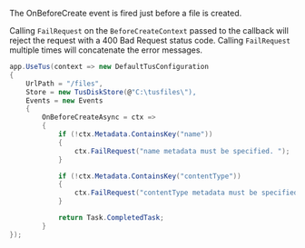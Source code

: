 The OnBeforeCreate event is fired just before a file is created. 

Calling `FailRequest` on the `BeforeCreateContext` passed to the callback will reject the request with a 400 Bad Request status code. Calling `FailRequest` multiple times will concatenate the error messages.

```csharp
app.UseTus(context => new DefaultTusConfiguration
{
	UrlPath = "/files",
	Store = new TusDiskStore(@"C:\tusfiles\"),
	Events = new Events
	{
		OnBeforeCreateAsync = ctx =>
		{
			if (!ctx.Metadata.ContainsKey("name"))
			{
				ctx.FailRequest("name metadata must be specified. ");
			}

			if (!ctx.Metadata.ContainsKey("contentType"))
			{
				ctx.FailRequest("contentType metadata must be specified. ");
			}

			return Task.CompletedTask;
		}
});
```
